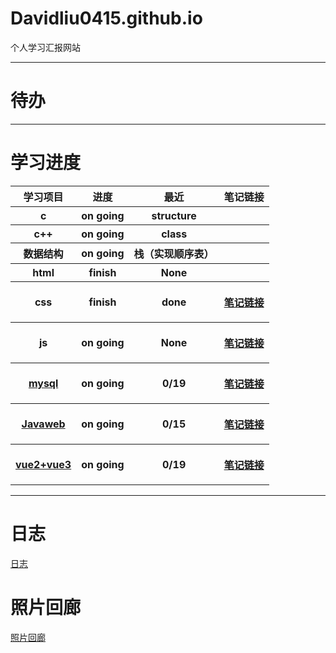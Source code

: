 # Davidliu0415.github.io
个人学习汇报网站

---

# 待办
---
# 学习进度
<table>
  <tr>
    <th>学习项目</th>
    <th>进度</th>
    <th>最近</th>
    <th>笔记链接</th>
  </tr>
  <tr>
    <th>c</th>
    <th>on going</th>
    <th>structure</th>
    <th></th>
  </tr>
  <tr>
    <th>c++</th>
    <th>on going</th>
    <th>class</th>
    <th></th>
  </tr>
  <tr>
    <th>数据结构</th>
    <th>on going</th>
    <th>栈（实现顺序表）</th>
    <th></th>
  </tr>
  <tr>
    <th>html</th>
    <th>finish</th>
    <th>None</th>
    <th></th>
  </tr>
  <tr>
    <th>css</th>
    <th>finish</th>
    <th>done</th>
    <th>

[笔记链接](笔记css.md)</th>

  </tr>
  <tr>
    <th>js</th>
    <th>on going</th>
    <th>None</th>
    <th> 

[笔记链接](笔记js.md)</th>
  </tr>
  <tr>
    <th>

[mysql](https://www.bilibili.com/video/BV1iF411z7Pu/?spm_id_from=333.999.0.0)</th>
    <th>on going</th>
    <th>0/19</th>
    <th>  
  
  [笔记链接](mysql\笔记MySQL.md)</th>
  </tr>
  </tr>
  <tr>
    <th>

[Javaweb](https://www.bilibili.com/video/BV1m84y1w7Tb/?spm_id_from=333.999.0.0&vd_source=aa3bd38ab9f4979f8501b89f16fdbfba)</th>
    <th>on going</th>
    <th>0/15</th>
    <th> 

[笔记链接](javaweb\笔记Javaweb.md)</th>
  </tr>
  </tr>
  <tr>
    <th>

[vue2+vue3](https://www.bilibili.com/video/BV1HV4y1a7n4/?spm_id_from=333.999.0.0&vd_source=aa3bd38ab9f4979f8501b89f16fdbfba)</th>
    <th>on going</th>
    <th>0/19</th>
    <th> 

[笔记链接](vue2+vue3\笔记vue2+vue3.md)</th>
  </tr>
</table>

---

# 日志
[日志](日志.md)
# 照片回廊
[照片回廊](picture/照片回廊.html)
